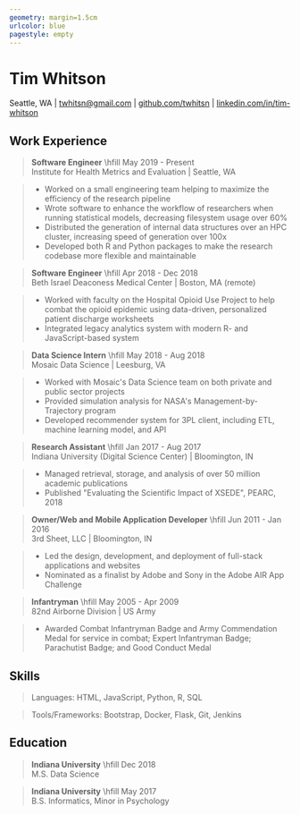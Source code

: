 ```yaml
---
geometry: margin=1.5cm
urlcolor: blue
pagestyle: empty
---
```


# Tim Whitson

Seattle, WA | [twhitsn@gmail.com](mailto:twhitsn@gmail.com) | [github.com/twhitsn](https://github.com/twhitsn) | [linkedin.com/in/tim-whitson](https://linkedin.com/in/tim-whitson)

## Work Experience

> **Software Engineer** \hfill May 2019 - Present  
> Institute for Health Metrics and Evaluation | Seattle, WA   

> - Worked on a small engineering team helping to maximize the efficiency of the research pipeline
> - Wrote software to enhance the workflow of researchers when running statistical models, decreasing filesystem usage over 60%
> - Distributed the generation of internal data structures over an HPC cluster, increasing speed of generation over 100x
> - Developed both R and Python packages to make the research codebase more flexible and maintainable

> **Software Engineer** \hfill Apr 2018 - Dec 2018  
> Beth Israel Deaconess Medical Center | Boston, MA (remote)

> - Worked with faculty on the Hospital Opioid Use Project to help combat the opioid epidemic using data-driven, personalized patient discharge worksheets
> - Integrated legacy analytics system with modern R- and JavaScript-based system

> **Data Science Intern** \hfill May 2018 - Aug 2018  
> Mosaic Data Science | Leesburg, VA

> - Worked with Mosaic's Data Science team on both private and public sector projects
> - Provided simulation analysis for NASA's Management-by-Trajectory program
> - Developed recommender system for 3PL client, including ETL, machine learning model, and API

> **Research Assistant** \hfill Jan 2017 - Aug 2017  
> Indiana University (Digital Science Center) | Bloomington, IN

> - Managed retrieval, storage, and analysis of over 50 million academic publications
> - Published "Evaluating the Scientific Impact of XSEDE", PEARC, 2018

> **Owner/Web and Mobile Application Developer** \hfill Jun 2011 - Jan 2016  
> 3rd Sheet, LLC | Bloomington, IN

> - Led the design, development, and deployment of full-stack applications and websites
> - Nominated as a finalist by Adobe and Sony in the Adobe AIR App Challenge

> **Infantryman** \hfill May 2005 - Apr 2009   
> 82nd Airborne Division | US Army

> - Awarded Combat Infantryman Badge and Army Commendation Medal for service in combat; Expert Infantryman Badge; Parachutist Badge; and Good Conduct Medal

## Skills

> Languages: HTML, JavaScript, Python, R, SQL 
 
> Tools/Frameworks: Bootstrap, Docker, Flask, Git, Jenkins

## Education

> **Indiana University** \hfill Dec 2018  
> M.S. Data Science

> **Indiana University** \hfill May 2017  
> B.S. Informatics, Minor in Psychology 


